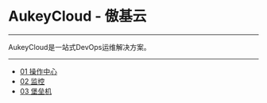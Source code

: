 # AukeyCloud - 傲基云

----
AukeyCloud是一站式DevOps运维解决方案。

----

* [01 操作中心](cao-zuo-zhong-xin.md)
* [02 监控](jian-kong.md)
* [03 堡垒机](bao-lei-ji.md)

